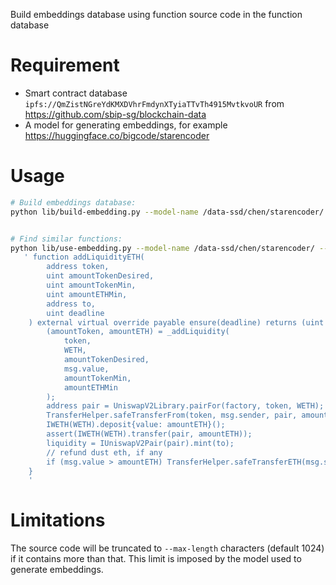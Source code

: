 
Build embeddings database using function source code in the function database

# Requirement

- Smart contract database `ipfs://QmZistNGreYdKMXDVhrFmdynXTyiaTTvTh4915MvtkvoUR`  from https://github.com/sbip-sg/blockchain-data
- A model for generating embeddings, for example https://huggingface.co/bigcode/starencoder

# Usage

```bash
# Build embeddings database:
python lib/build-embedding.py --model-name /data-ssd/chen/starencoder/ --embeddings-db-path /data-ssd/chen/embeddings.duckdb --function-db-path /data-ssd/chen/contracts.duckdb


# Find similar functions:
python lib/use-embedding.py --model-name /data-ssd/chen/starencoder/ --embeddings-db-path /data-ssd/chen/embeddings.0729.duckdb --function-db-path /data-ssd/chen/contracts.duckdb --limit 10 \
   ' function addLiquidityETH(
        address token,
        uint amountTokenDesired,
        uint amountTokenMin,
        uint amountETHMin,
        address to,
        uint deadline
    ) external virtual override payable ensure(deadline) returns (uint amountToken, uint amountETH, uint liquidity) {
        (amountToken, amountETH) = _addLiquidity(
            token,
            WETH,
            amountTokenDesired,
            msg.value,
            amountTokenMin,
            amountETHMin
        );
        address pair = UniswapV2Library.pairFor(factory, token, WETH);
        TransferHelper.safeTransferFrom(token, msg.sender, pair, amountToken);
        IWETH(WETH).deposit{value: amountETH}();
        assert(IWETH(WETH).transfer(pair, amountETH));
        liquidity = IUniswapV2Pair(pair).mint(to);
        // refund dust eth, if any
        if (msg.value > amountETH) TransferHelper.safeTransferETH(msg.sender, msg.value - amountETH);
    }
    '
```

# Limitations

The source code will be truncated to `--max-length` characters (default 1024) if it contains more than that. This limit is imposed by the model used to generate embeddings.
